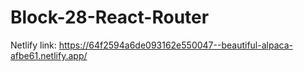 # Block-28-React-Router

Netlify link: https://64f2594a6de093162e550047--beautiful-alpaca-afbe61.netlify.app/
